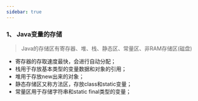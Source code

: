 ```yaml
---
sidebar: true
---
```

### 1、 Java变量的存储
> Java的存储区有寄存器、堆、栈、静态区、常量区、非RAM存储区(磁盘)
+ 寄存器的存取速度最快，会进行自动分配；
+ 栈用于存放基本类型的变量数据和对象的引用；
+ 堆用于存放new出来的对象；
+ 静态存储区又称方法区，存放class和static变量；
+ 常量区用于存储字符串和static final类型的变量；
